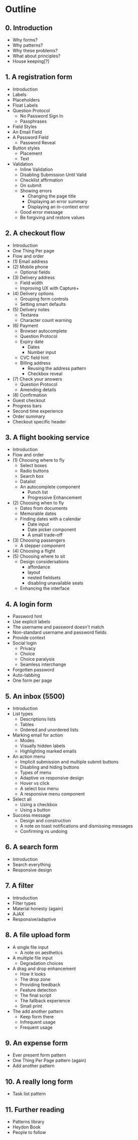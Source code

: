 # Outline

## 0. Introduction

- Why forms?
- Why patterns?
- Why these problems?
- What about principles?
- House keeping[?]

## 1. A registration form

- Introduction
- Labels
- Placeholders
- Float Labels
- Question Protocol
	- No Password Sign In
	- Passphrases
- Field Styles
- An Email Field
- A Password Field
	- Password Reveal
- Button styles
	- Placement
	- Text
- Validation
	- Inline Validation
	- Disabling Submission Until Valid
	- Checklist affirmation
	- On submit
	- Showing errors
		- Changing the page title
		- Displaying an error summary
		- Displaying an in-context error
	- Good error message
	- Be forgiving and restore values

## 2. A checkout flow

- Introduction
- One Thing Per page
- Flow and order
- (1) Email address
- (2) Mobile phone
	- Optional fields
- (3) Delivery address
	- Field width
	- Improving UX with Capture+
- (4) Delivery options
	- Grouping form controls
	- Setting smart defaults
- (5) Delivery notes
	- Textarea
	- Character count warning
- (6) Payment
	- Browser autocomplete
	- Question Protocol
	- Expiry date
		- Dates
		- Number input
	- CVC field hint
	- Billing address
		- Reusing the address pattern
		- Checkbox reveal
- (7) Check your answers
	- Question Protocol
	- Amending details
- (8) Confirmation
- Guest checkout
- Progress bars
- Second time experience
- Order summary
- Checkout specific header

## 3. A flight booking service

- Introduction
- Flow and order
- (1) Choosing where to fly
	- Select boxes
	- Radio buttons
	- Search box
	- Datalist
	- An autocomplete component
		- Punch list
		- Progressive Enhancement
- (2) Choosing when to fly
	- Dates from documents
	- Memorable dates
	- Finding dates with a calendar
		- Date input
		- Date picker component
		- A small trade-off
- (3) Choosing passengers
	- A stepper component
- (4) Choosing a flight
- (5) Choosing where to sit
	- Design considersations
		- affordance
		- layout
		- nested fieldsets
		- disabling unavailable seats
	- Enhancing the interface

## 4. A login form

- Password hint
- Use explicit labels
- The username and password doesn't match
- Non-standard username and password fields
- Provide context
- Social login
	- Privacy
	- Choice
	- Choice paralysis
	- Seamless interchange
- Forgotten password
- Auto-tabbing
- One form per page

## 5. An inbox (5500)

- Introduction
- List types
	- Descriptions lists
	- Tables
	- Ordered and unordered lists
- Marking email for action
	- Modes
	- Visually hidden labels
	- Highlighting marked emails
- An action menu
	- Implicit submission and multiple submit buttons
	- Disabling and hiding buttons
	- Types of menu
	- Adaptive vs responsive design
	- Hover vs click
	- A select box menu
	- A responsive menu component
- Select all
	- Using a checkbox
	- Using a button
- Success message
	- Design and construction
	- A note on toast notifications and dismissing messages
	- Confirming vs undoing

## 6. A search form

- Introduction
- Search everything
- Responsive design

## 7. A filter

- Introduction
- Filter types
- Material honesty (again)
- AJAX
- Responsive/adaptive

## 8. A file upload form

- A single file input
	- A note on aesthetics
- A multiple file input
	- Degradation choices
- A drag and drop enhancement
	- How it looks
	- The drop zone
	- Providing feedback
	- Feature detection
	- The final script
	- The fallback experience
	- Small print
- The add another pattern
	- Keep form there
	- Infrequent usage
	- Frequent usage

## 9. An expense form

- Ever present form pattern
- One Thing Per Page pattern (again)
- Add another pattern

## 10. A really long form

- Task list pattern

## 11. Further reading

- Patterns library
- Heydon Book
- People to follow

